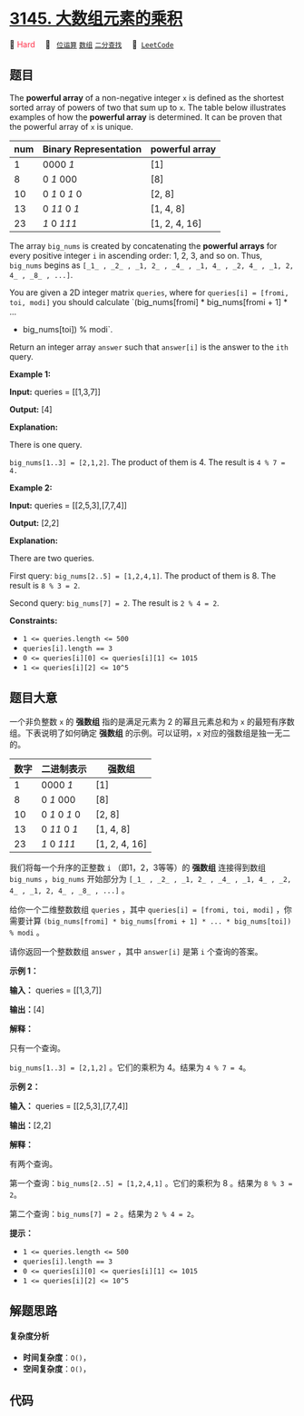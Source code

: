 # [3145. 大数组元素的乘积](https://leetcode.com/problems/find-products-of-elements-of-big-array)

🔴 <font color=#ff334b>Hard</font>&emsp; 🔖&ensp; [`位运算`](/leetcode-js/outline/tag/bit-manipulation.md) [`数组`](/leetcode-js/outline/tag/array.md) [`二分查找`](/leetcode-js/outline/tag/binary-search.md)&emsp; 🔗&ensp;[`LeetCode`](https://leetcode.com/problems/find-products-of-elements-of-big-array)

## 题目

The **powerful array** of a non-negative integer `x` is defined as the
shortest sorted array of powers of two that sum up to `x`. The table below
illustrates examples of how the **powerful array** is determined. It can be
proven that the powerful array of `x` is unique.

num | Binary Representation | powerful array  
---|---|---  
1 | 0000 _1_ | [1]  
8 | 0 _1_ 000 | [8]  
10 | 0 _1_ 0 _1_ 0 | [2, 8]  
13 | 0 _11_ 0 _1_ | [1, 4, 8]  
23 | _1_ 0 _111_ | [1, 2, 4, 16]  
  
The array `big_nums` is created by concatenating the **powerful arrays** for
every positive integer `i` in ascending order: 1, 2, 3, and so on. Thus,
`big_nums` begins as `[_1_ , _2_ , _1, 2_ , _4_ , _1, 4_ , _2, 4_ , _1, 2, 4_
, _8_ , ...]`.

You are given a 2D integer matrix `queries`, where for `queries[i] = [fromi,
toi, modi]` you should calculate `(big_nums[fromi] * big_nums[fromi + 1] * ...
* big_nums[toi]) % modi`.

Return an integer array `answer` such that `answer[i]` is the answer to the
`ith` query.



**Example 1:**

**Input:** queries = [[1,3,7]]

**Output:** [4]

**Explanation:**

There is one query.

`big_nums[1..3] = [2,1,2]`. The product of them is 4. The result is `4 % 7 =
4.`

**Example 2:**

**Input:** queries = [[2,5,3],[7,7,4]]

**Output:** [2,2]

**Explanation:**

There are two queries.

First query: `big_nums[2..5] = [1,2,4,1]`. The product of them is 8. The
result is `8 % 3 = 2`.

Second query: `big_nums[7] = 2`. The result is `2 % 4 = 2`.



**Constraints:**

  * `1 <= queries.length <= 500`
  * `queries[i].length == 3`
  * `0 <= queries[i][0] <= queries[i][1] <= 1015`
  * `1 <= queries[i][2] <= 10^5`


## 题目大意

一个非负整数 `x` 的 **强数组**  指的是满足元素为 2 的幂且元素总和为 `x` 的最短有序数组。下表说明了如何确定 **强数组**
的示例。可以证明，`x` 对应的强数组是独一无二的。

数字 | 二进制表示 | 强数组  
---|---|---  
1 | 0000 _1_ | [1]  
8 | 0 _1_ 000 | [8]  
10 | 0 _1_ 0 _1_ 0 | [2, 8]  
13 | 0 _11_ 0 _1_ | [1, 4, 8]  
23 | _1_ 0 _111_ | [1, 2, 4, 16]  
  


我们将每一个升序的正整数 `i` （即1，2，3等等）的 **强数组**  连接得到数组 `big_nums` ，`big_nums` 开始部分为
`[_1_ , _2_ , _1, 2_ , _4_ , _1, 4_ , _2, 4_ , _1, 2, 4_ , _8_ , ...]` 。

给你一个二维整数数组 `queries` ，其中 `queries[i] = [fromi, toi, modi]` ，你需要计算
`(big_nums[fromi] * big_nums[fromi + 1] * ... * big_nums[toi]) % modi` 。

请你返回一个整数数组 `answer` ，其中 `answer[i]` 是第 `i` 个查询的答案。



**示例 1：**

**输入：** queries = [[1,3,7]]

**输出：**[4]

**解释：**

只有一个查询。

`big_nums[1..3] = [2,1,2]` 。它们的乘积为 4。结果为 `4 % 7 = 4`。

**示例 2：**

**输入：** queries = [[2,5,3],[7,7,4]]

**输出：**[2,2]

**解释：**

有两个查询。

第一个查询：`big_nums[2..5] = [1,2,4,1]` 。它们的乘积为 8 。结果为  `8 % 3 = 2`。

第二个查询：`big_nums[7] = 2` 。结果为 `2 % 4 = 2`。



**提示：**

  * `1 <= queries.length <= 500`
  * `queries[i].length == 3`
  * `0 <= queries[i][0] <= queries[i][1] <= 1015`
  * `1 <= queries[i][2] <= 10^5`




## 解题思路

#### 复杂度分析

- **时间复杂度**：`O()`，
- **空间复杂度**：`O()`，

## 代码

```javascript

```